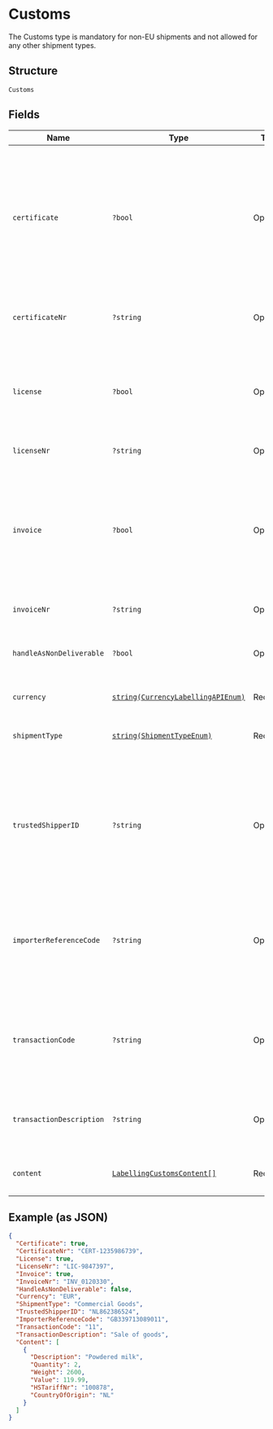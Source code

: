 
# Customs

The Customs type is mandatory for non-EU shipments and not allowed for any other shipment types.

## Structure

`Customs`

## Fields

| Name | Type | Tags | Description | Getter | Setter |
|  --- | --- | --- | --- | --- | --- |
| `certificate` | `?bool` | Optional | Fill in if applicable, for specific items a export certificate is obliged, as proof that the item complies to the sanity regulations, [more information](https://ondernemersplein.kvk.nl/fytosanitair-of-veterinair-exportcertificaat-aanvragen/). Mandatory for Parcel shipments in the category type Commercial Goods, Commercial Sample and Returned Goods (Certificate, Invoice or License; at least 1 out of 3 must be selected) | getCertificate(): ?bool | setCertificate(?bool certificate): void |
| `certificateNr` | `?string` | Optional | Mandatory when Certificate is true.<br>**Constraints**: *Minimum Length*: `0`, *Maximum Length*: `35` | getCertificateNr(): ?string | setCertificateNr(?string certificateNr): void |
| `license` | `?bool` | Optional | Fill in if applicable. Mandatory for Parcel shipments in the category type Commercial Goods, Commercial Sample and Returned Goods (Certificate, Invoice or License; at least 1 out of 3 must be selected). | getLicense(): ?bool | setLicense(?bool license): void |
| `licenseNr` | `?string` | Optional | Mandatory when License is true. | getLicenseNr(): ?string | setLicenseNr(?string licenseNr): void |
| `invoice` | `?bool` | Optional | Fill in the invoice number of the shipment. For a faster customs clearing process apply the invoice on the outside of the shipment. Mandatory for Parcel shipments in the category type Commercial Goods, Commercial Sample and Returned Goods (Certificate, Invoice or License; at least 1 out of 3 must be selected). | getInvoice(): ?bool | setInvoice(?bool invoice): void |
| `invoiceNr` | `?string` | Optional | Mandatory when Invoice is true | getInvoiceNr(): ?string | setInvoiceNr(?string invoiceNr): void |
| `handleAsNonDeliverable` | `?bool` | Optional | Determines what to do when the shipment cannot be delivered the first time (if this is set to true,the shipment will be returned after the first failed attempt) | getHandleAsNonDeliverable(): ?bool | setHandleAsNonDeliverable(?bool handleAsNonDeliverable): void |
| `currency` | [`string(CurrencyLabellingAPIEnum)`](../../doc/models/currency-labelling-api-enum.md) | Required | Currency code,only EUR and USS are allowed | getCurrency(): string | setCurrency(string currency): void |
| `shipmentType` | [`string(ShipmentTypeEnum)`](../../doc/models/shipment-type-enum.md) | Required | Type of shipment,possible values: Gift,Documents,Commercial Goods,Commercial Sample,Returned Goods | getShipmentType(): string | setShipmentType(string shipmentType): void |
| `trustedShipperID` | `?string` | Optional | 'Use only when available. Depending on the destination with this ID the customs process can be faster. Only fill in this customs reference number if the sender is registrated as Trusted Shipper in the country of destination'<br>**Constraints**: *Minimum Length*: `0`, *Maximum Length*: `50` | getTrustedShipperID(): ?string | setTrustedShipperID(?string trustedShipperID): void |
| `importerReferenceCode` | `?string` | Optional | Importer reference code. Fill in a Tax Code or VAT number or Importer code. Depending on the destination with this reference the customs process can be faster.<br>**Constraints**: *Minimum Length*: `0`, *Maximum Length*: `50` | getImporterReferenceCode(): ?string | setImporterReferenceCode(?string importerReferenceCode): void |
| `transactionCode` | `?string` | Optional | Code and accompanying description according to UPU Codelist 136. Codes to be used are shown below for your reference. Or see the [Reference data](https://developer.postnl.nl/docs/#/http/reference-data/reference-codes/transaction-codes).<br>**Constraints**: *Minimum Length*: `0`, *Maximum Length*: `50` | getTransactionCode(): ?string | setTransactionCode(?string transactionCode): void |
| `transactionDescription` | `?string` | Optional | Transaction description; see [here](https://developer.postnl.nl/docs/#/http/reference-data/reference-codes/transaction-codes) for common examples.<br>**Constraints**: *Minimum Length*: `0`, *Maximum Length*: `50` | getTransactionDescription(): ?string | setTransactionDescription(?string transactionDescription): void |
| `content` | [`LabellingCustomsContent[]`](../../doc/models/labelling-customs-content.md) | Required | The contents of the shipment. This section is mandatory (minimum once, maximum 5). | getContent(): array | setContent(array content): void |

## Example (as JSON)

```json
{
  "Certificate": true,
  "CertificateNr": "CERT-1235986739",
  "License": true,
  "LicenseNr": "LIC-9847397",
  "Invoice": true,
  "InvoiceNr": "INV_0120330",
  "HandleAsNonDeliverable": false,
  "Currency": "EUR",
  "ShipmentType": "Commercial Goods",
  "TrustedShipperID": "NL862386524",
  "ImporterReferenceCode": "GB339713089011",
  "TransactionCode": "11",
  "TransactionDescription": "Sale of goods",
  "Content": [
    {
      "Description": "Powdered milk",
      "Quantity": 2,
      "Weight": 2600,
      "Value": 119.99,
      "HSTariffNr": "100878",
      "CountryOfOrigin": "NL"
    }
  ]
}
```

